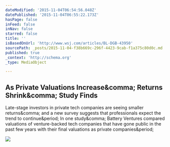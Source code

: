 ```yaml
---
dateModified: '2015-11-04T06:54:56.048Z'
datePublished: '2015-11-04T06:55:22.173Z'
hasPage: false
inFeed: false
inNav: false
starred: false
title: ''
isBasedOnUrl: 'http://www.wsj.com/articles/BL-DGB-43950'
sourcePath: _posts/2015-11-04-f38b669c-296f-4423-9cab-f1a375c80d0c.md
published: true
_context: 'http://schema.org'
_type: MediaObject

---
```

<article style=""><h1>As Private Valuations Increase&amp;comma; Returns Shrink&amp;comma; Study Finds</h1><p>Late-stage investors in private tech companies are seeing smaller returns&amp;comma; and a new survey suggests that professionals expect the trend to continue&amp;period; In one study&amp;comma; Battery Ventures compared valuations of venture-backed tech companies that have gone public in the past few years with their final valuations as private companies&amp;period;</p><img src="http://si.wsj.net/public/resources/images/BN-KX119_1022fb_P_20151022175037.jpg" /></article>